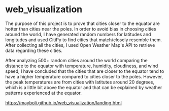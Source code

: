 # web_visualization

The purpose of this project is to prove that cities closer to the equator are hotter than cities near the poles. In order to avoid bias in choosing cities around the world, I have generated random numbers for latitudes and longitudes and used CitiPy to find cities that match/closely resemble them. After collecting all the cities, I used Open Weather Map's API to retrieve data regarding these cities. 

After analyzing 500+ random cities around the world comparing the distance to the equator with temperature, humidity, cloudiness, and wind speed, I have concluded that the cities that are closer to the equator tend to have a higher temperature compared to cities closer to the poles. However, the peak temperatures are from cities with latitutes around 20 degrees, which is a little bit above the equator and that can be explained by weather patterns experienced at the equator.

https://mayboli.github.io/web_visualization/landing.html
